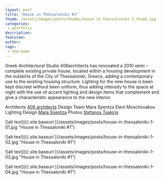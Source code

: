 ```yaml
---
layout: post
title: "House in Thessaloniki #1"
thumb: /assets/images/posts/thumbs/house-in-thessaloniki-1_thumb.jpg
categories:
 - portfolio
description:
featured:
author: 
tags:
 - the-home
---
```


Greek Architectural Studio 406architects has renovated a 2010 semi – complete existing private house, located within a housing development in the outskirts of the City of Thessaloniki, Greece, adding a contemporary use to the existing housing structure. Lighting for the new house is been kept discreet without been uniform, thus adding intensity to the space at night with the use of accent lighting and design items that complement and give a characteristic appearance to the new interior.

<p class="credits">
    <span class="title">Architects</span>
        <span class="contributor"><a href="https://www.406architects.com/">406 architects</a></span>
    <span class="title">Design Team</span>
        <span class="contributor">Mara Spentza</span>
        <span class="contributor">Eleni Moschovakou</span>
    <span class="title">Lighting Design</span>
        <span class="contributor"><a href="https://www.facebook.com/maraspentzalightinarch/">Mara Spentza</a></span>
    <span class="title">Photos</span>
        <span class="contributor"><a href="http://www.stefanostsakiris.com/">Stefanos Tsakiris</a></span>
</p>

![alt text]({{ site.baseurl }}/assets/images/posts/house-in-thessaloniki-1-01.jpg "House in Thessaloniki #1")

![alt text]({{ site.baseurl }}/assets/images/posts/house-in-thessaloniki-1-02.jpg "House in Thessaloniki #1")

![alt text]({{ site.baseurl }}/assets/images/posts/house-in-thessaloniki-1-03.jpg "House in Thessaloniki #1")

![alt text]({{ site.baseurl }}/assets/images/posts/house-in-thessaloniki-1-04.jpg "House in Thessaloniki #1")
